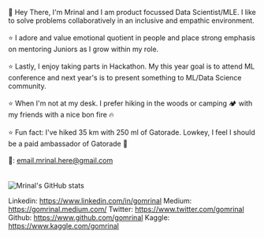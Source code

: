 👋 Hey There, I'm Mrinal and I am product focussed Data Scientist/MLE. I like to solve problems collaboratively in an inclusive and empathic environment.
<br>
<br>
⭐ I adore and value emotional quotient in people and place strong emphasis on mentoring Juniors as I grow within my role.
<br>
<br>
⭐ Lastly, I enjoy taking parts in Hackathon. My this year goal is to attend ML conference and next year's is to present something to ML/Data Science community.
<br>
<br>
⭐ When I'm not at my desk. I prefer hiking in the woods or camping 🏕️ with my friends with a nice bon fire 🔥 
<br>
<br>
⭐ Fun fact: I've hiked 35 km with 250 ml of Gatorade. Lowkey, I feel I should be a paid ambassador of Gatorade 🥇 
<br>
<br>
📧: email.mrinal.here@gmail.com <br>
<br>
<br>
![Mrinal's GitHub stats](https://github-readme-stats.vercel.app/api?username=gomrinal&show_icons=true&theme=merko)

Linkedin: https://www.linkedin.com/in/gomrinal
Medium: https://gomrinal.medium.com/
Twitter: https://www.twitter.com/gomrinal
Github: https://www.github.com/gomrinal
Kaggle: https://www.kaggle.com/gomrinal
